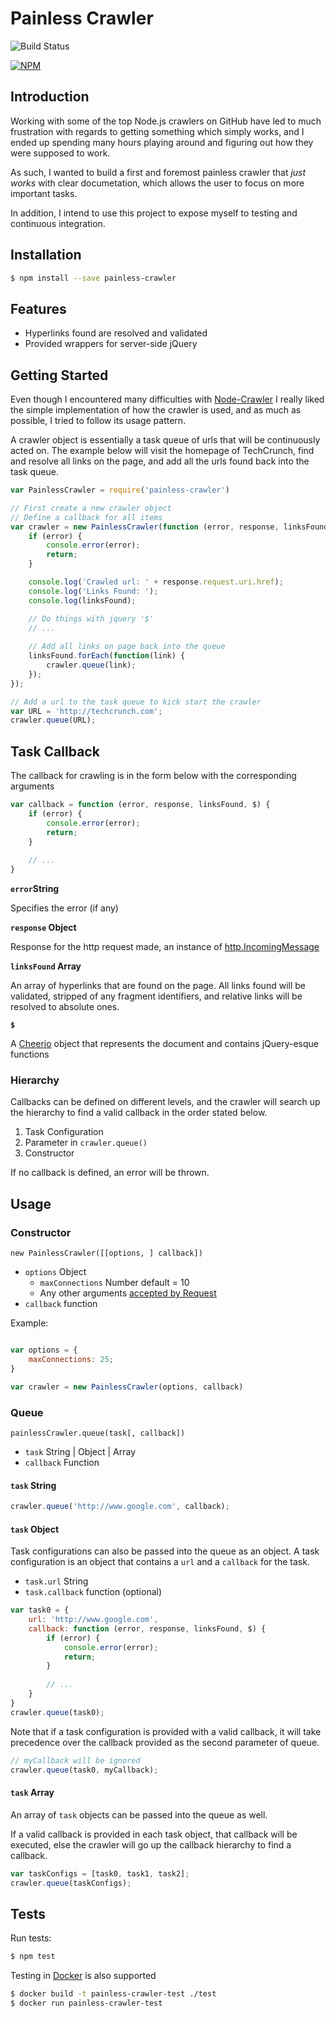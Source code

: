 
# Painless Crawler

![Build Status](https://travis-ci.org/skewedlines/PainlessCrawler.svg)

[![NPM](https://nodei.co/npm/painless-crawler.png?downloads=true&downloadRank=true&stars=true)](https://nodei.co/npm/painless-crawler/)

## Introduction
Working with some of the top Node.js crawlers on GitHub have led to much frustration with regards to getting something which simply works, and I ended up spending many hours playing around and figuring out how they were supposed to work.

As such, I wanted to build a first and foremost painless crawler that *just works* with clear documetation, which allows the user to focus on more important tasks.

In addition, I intend to use this project to expose myself to testing and continuous integration.

## Installation

```bash
$ npm install --save painless-crawler
```

## Features
- Hyperlinks found are resolved and validated 
- Provided wrappers for server-side jQuery
 
## Getting Started
Even though I encountered many difficulties with [Node-Crawler](https://github.com/sylvinus/node-crawler) I really liked the simple implementation of how the crawler is used, and as much as possible, I tried to follow its usage pattern. 

A crawler object is essentially a task queue of urls that will be continuously acted on. The example below will visit the homepage of TechCrunch, find and resolve all links on the page, and add all the urls found back into the task queue.

```javascript
var PainlessCrawler = require('painless-crawler')

// First create a new crawler object 
// Define a callback for all items
var crawler = new PainlessCrawler(function (error, response, linksFound, $) {
    if (error) {
        console.error(error);
        return;
    }

    console.log('Crawled url: ' + response.request.uri.href);
    console.log('Links Found: ');
    console.log(linksFound);

    // Do things with jquery '$'
    // ...
	
	// Add all links on page back into the queue
	linksFound.forEach(function(link) {
		crawler.queue(link);
	});
});

// Add a url to the task queue to kick start the crawler
var URL = 'http://techcrunch.com';
crawler.queue(URL);
```

## Task Callback

The callback for crawling is in the form below with the corresponding arguments 

```javascript
var callback = function (error, response, linksFound, $) {
	if (error) {
		console.error(error);
		return;
	}
	
	// ...
}
```



**`error`String**

Specifies the error (if any)

**`response` Object**

Response for the http request made, an instance of [http.IncomingMessage](https://nodejs.org/api/http.html#http_http_incomingmessage)

**`linksFound` Array**

An array of hyperlinks that are found on the page. All links found will be validated, stripped of any fragment identifiers,  and relative links will be resolved to absolute ones.


**`$`**

A [Cheerio](https://github.com/cheeriojs/cheerio) object that represents the document and contains jQuery-esque functions

### Hierarchy

Callbacks can be defined on different levels, and the crawler will search up the hierarchy to find a valid callback in the order stated below.

1. Task Configuration
2. Parameter in `crawler.queue()`
3. Constructor

If no callback is defined, an error will be thrown.

## Usage


### Constructor

`new PainlessCrawler([[options, ] callback])`

- `options` Object
	- `maxConnections` Number default = 10
	- Any other arguments [accepted by Request](https://github.com/request/request#requestoptions-callback)
- `callback` function


Example:
```javascript

var options = {
	maxConnections: 25;
}

var crawler = new PainlessCrawler(options, callback)
```

### Queue

`painlessCrawler.queue(task[, callback])`

- `task` String | Object | Array
- `callback` Function


#### `task` String
```javascript
crawler.queue('http://www.google.com', callback);
```

#### `task` Object
Task configurations can also be passed into the queue as an object. A task configuration is an object that contains a `url` and a `callback` for the task.

- `task.url` String
- `task.callback` function (optional)

```javascript
var task0 = {
	url: 'http://www.google.com',
	callback: function (error, response, linksFound, $) {
		if (error) {
			console.error(error);
			return;
		}
		
		// ...
	}
}
crawler.queue(task0);
```

Note that if a task configuration is provided with a valid callback, it will take precedence over the callback provided as the second parameter of queue. 

```javascript
// myCallback will be ignored
crawler.queue(task0, myCallback);
```

#### `task` Array

An array of `task` objects can be passed into the queue as well.

If a valid callback is provided in each task object, that callback will be executed, else the crawler will go up the callback hierarchy to find a callback.

```javascript
var taskConfigs = [task0, task1, task2];
crawler.queue(taskConfigs);
```

## Tests

Run tests: 
```bash
$ npm test
```

Testing in [Docker](https://www.docker.com) is also supported
```bash
$ docker build -t painless-crawler-test ./test
$ docker run painless-crawler-test
```
